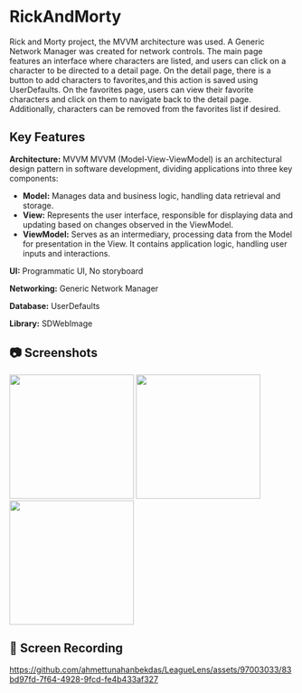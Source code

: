 
# RickAndMorty 

Rick and Morty project, the MVVM architecture was used. A Generic Network Manager was created for network controls. The main page features an interface where characters are listed, and users can click on a character to be
directed to a detail page. On the detail page, there is a button to add characters to favorites,and this action is saved using UserDefaults. On the favorites page, users can view their favorite characters and click on them to navigate back to the detail page. Additionally, characters can be removed from the favorites list if desired.


## Key Features

**Architecture:** MVVM 
MVVM (Model-View-ViewModel) is an architectural design pattern in software development, dividing applications into three key components:
- **Model:** Manages data and business logic, handling data retrieval and storage.
- **View:** Represents the user interface, responsible for displaying data and updating based on changes observed in the ViewModel.
- **ViewModel:** Serves as an intermediary, processing data from the Model for presentation in the View. It contains application logic, handling user inputs and interactions.

**UI:** Programmatic UI, No storyboard

**Networking:** Generic Network Manager

**Database:** UserDefaults

**Library:** SDWebImage

## :camera: Screenshots

<p float="left">
<img width="220" src="/ScreenShot/ss0.png">
<img width="220" src="/ScreenShot/ss1.png">
<img width="220" src="/ScreenShot/ss2.png">
</p>

## :movie_camera: Screen Recording

https://github.com/ahmettunahanbekdas/LeagueLens/assets/97003033/83bd97fd-7f64-4928-9fcd-fe4b433af327
